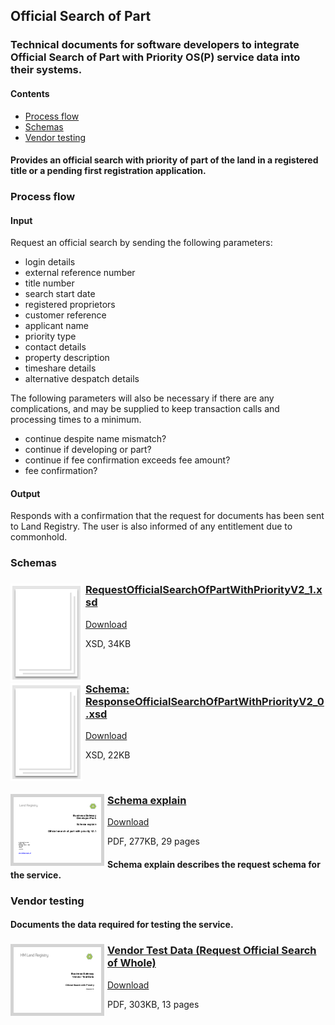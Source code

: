 ## Official Search of Part

### Technical documents for software developers to integrate Official Search of Part with Priority OS(P) service data into their systems.

#### Contents
- [Process flow](#process-flow)
- [Schemas](#schemas)
- [Vendor testing](#vendor-testing)

#### Provides an official search with priority of part of the land in a registered title or a pending first registration application.

### Process flow

#### Input
Request an official search by sending the following parameters:

- login details
- external reference number
- title number
- search start date
- registered proprietors
- customer reference
- applicant name
- priority type
- contact details
- property description
- timeshare details
- alternative despatch details

The following parameters will also be necessary if there are any complications, and may be supplied to keep transaction calls and processing times to a minimum.

- continue despite name mismatch?
- continue if developing or part?
- continue if fee confirmation exceeds fee amount?
- fee confirmation?

#### Output
Responds with a confirmation that the request for documents has been sent to Land Registry. The user is also informed of any entitlement due to commonhold.

### Schemas

<h3><a href="../../schemas/RequestOfficialSearchOfPartWithPriorityV2_1.xsd">
<img style="float: left; margin: 0px 5px 0px 0px" src="../../images/thumbnail/file.png"></a> 
<a href="../../schemas/RequestOfficialSearchOfPartWithPriorityV2_1.xsd">RequestOfficialSearchOfPartWithPriorityV2_1.xsd</a></h3>
<a download=".xsd" href="../../schemas/RequestOfficialSearchOfPartWithPriorityV2_1.xsd">Download</a>

XSD, 34KB

<br/>
<h3><a href="../../schemas/ResponseOfficialSearchOfPartWithPriorityV2_0.xsd">
<img style="float: left; margin: 0px 5px 0px 0px" src="../../images/thumbnail/file.png"></a> 
<a href="../../schemas/ResponseTitleKnownOfficialCopyV2_0.xsd">Schema: ResponseOfficialSearchOfPartWithPriorityV2_0.xsd</a></h3>
<a download="ResponseOfficialSearchOfPartWithPriorityV2_0.xsd" href="../../schemas/ResponseOfficialSearchOfPartWithPriorityV2_0.xsd">Download</a>

XSD, 22KB

<br/>

<h3><a href="../../pdfs/services/OSofPartWithPv2.1_SchemaExplain.pdf">
<img style="float: left; margin: 0px 5px 0px 0px;  border:5px solid LightGrey;" src="../../images/thumbnail/OSofPartWithPSchemaExplain.pdf.png"></a>
<a href="../../pdfs/services/OSofPartWithPv2.1_SchemaExplain.pdf">Schema explain</a></h3>
<a download="OSofPartWithPv2.1_SchemaExplain.pdf" href="../../pdfs/services/OSofPartWithPv2.1_SchemaExplain.pdf">Download</a>

PDF, 277KB, 29 pages

#### Schema explain describes the request schema for the service.

### Vendor testing

#### Documents the data required for testing the service.

<h3><a href="../../pdfs/services/OSofPartWithP_v2.1_Test_v1.0.pdf">
<img style="float: left; margin: 0px 5px 0px 0px;  border:5px solid LightGrey;" src="../../images/thumbnail/Official_Search_Whole_Priority_OS1_v2_1_VendorTest_v1_3.pdf.png"></a>
<a href="../../pdfs/services/OSofPartWithP_v2.1_Test_v1.0.pdf">Vendor Test Data (Request Official Search of Whole)</a></h3>
<a download="OSofPartWithP_v2.1_Test_v1.0.pdf" href="../../pdfs/services/OSofPartWithP_v2.1_Test_v1.0.pdf">Download</a>

PDF, 303KB, 13 pages